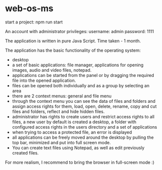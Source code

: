 # web-os-ms

start a project: npm run start

An account with administrator privileges:
username: admin
password: 1111


The application is written in pure Java Script. Time taken - 1 month.

The application has the basic functionality of the operating system:
- desktop
- a set of basic applications: file manager, applications for opening images, audio and video files, notepad.
 - applications can be started from the panel or by dragging the required file into the opened application.
 - files can be opened both individually and as a group by selecting an area
- there are 2 context menus: general and file menu
- through the context menu you can see the data of files and folders and assign access rights for them, load, open, delete, rename, copy and cut files and folders, reflect and hide hidden files.
- administrator has rights to create users and restrict access rights to all files, a new user by default is created a desktop, a folder with configured access rights in the users directory and a set of applications
- when trying to access a protected file, an error is displayed
- all applications can be freely moved around the desktop by pulling the top bar, minimized and put into full screen mode.
- You can create text files using Notepad, as well as edit previously created files.

For more realism, I recommend to bring the browser in full-screen mode :)
